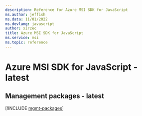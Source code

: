 ```yaml
---
description: Reference for Azure MSI SDK for JavaScript
ms.author: jeffish
ms.data: 11/01/2022
ms.devlang: javascript
author: xirzec
title: Azure MSI SDK for JavaScript
ms.service: msi
ms.topic: reference
---
```

# Azure MSI SDK for JavaScript - latest

## Management packages - latest
[!INCLUDE [mgmt-packages](msi-mgmt-index.md)]